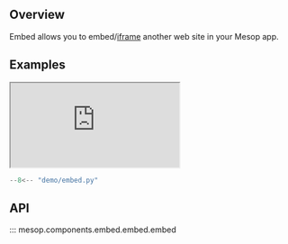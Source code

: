 ## Overview

Embed allows you to embed/[iframe](https://developer.mozilla.org/en-US/docs/Web/HTML/Element/iframe) another web site in your Mesop app.

## Examples

<iframe class="component-demo" src="https://mesop-y677hytkra-uc.a.run.app/embed"></iframe>

```python
--8<-- "demo/embed.py"
```

## API

::: mesop.components.embed.embed.embed
